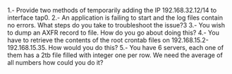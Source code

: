 1.- Provide two methods of temporarily adding the IP 192.168.32.12/14 to interface tap0.
2.- An application is failing to start and the log files contain no errors. What steps do you take to troubleshoot the issue?3
3.- You wish to dump an AXFR record to file. How do you go about doing this?
4.- You have to retrieve the contents of the root crontab files on 192.168.15.2-192.168.15.35. How would you do this?
5.- You have 6 servers, each one of them has a 2tb file filled with integer one per row. We need the average of all numbers how could you do it?
